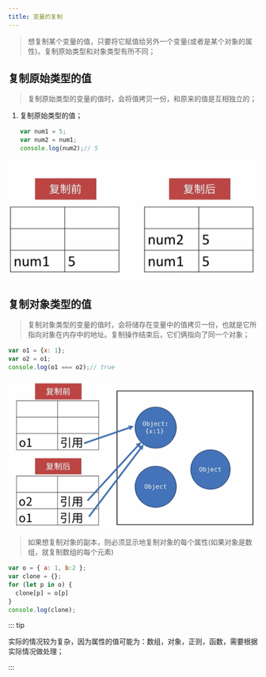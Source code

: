 ```yaml
---
title: 变量的复制
---
```


> 想复制某个变量的值，只要将它赋值给另外一个变量(或者是某个对象的属性)。复制原始类型和对象类型有所不同；

## 复制原始类型的值

> 复制原始类型的变量的值时，会将值拷贝一份，和原来的值是互相独立的；

1. 复制原始类型的值；

   ```javascript
   var num1 = 5;
   var num2 = num1;
   console.log(num2);// 5
   ```

![image-20210517235513076](assets/image-20210517235513076.png)

## 复制对象类型的值

> 复制对象类型的变量的值时，会将储存在变量中的值拷贝一份，也就是它所指向对象在内存中的地址。复制操作结束后，它们俩指向了同一个对象；

```javaScript
var o1 = {x: 1};
var o2 = o1;
console.log(o1 === o2);// true
```

![image-20210517235139583](assets/image-20210517235139583.png)

> 如果想复制对象的副本，则必须显示地复制对象的每个属性(如果对象是数组，就复制数组的每个元素)

```javascript
var o = { a: 1, b:2 };
var clone = {};
for (let p in o) {
  clone[p] = o[p]
}
console.log(clone);
```

::: tip

实际的情况较为复杂，因为属性的值可能为：数组，对象，正则，函数，需要根据实际情况做处理；

:::

